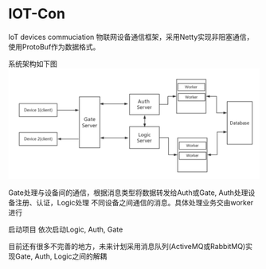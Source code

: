 # IOT-Con
IoT devices commuciation
物联网设备通信框架，采用Netty实现非阻塞通信，使用ProtoBuf作为数据格式。

系统架构如下图
![image](https://github.com/bnovil/IOT-Con/blob/master/img/IOT.png)<br> 

Gate处理与设备间的通信，根据消息类型将数据转发给Auth或Gate, Auth处理设备注册、认证，Logic处理
不同设备之间通信的消息。具体处理业务交由worker进行

启动项目
依次启动Logic, Auth, Gate

目前还有很多不完善的地方，未来计划采用消息队列(ActiveMQ或RabbitMQ)实现Gate, Auth, Logic之间的解耦
